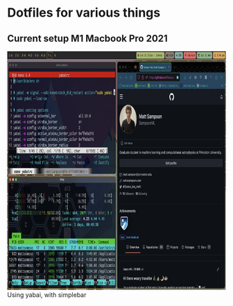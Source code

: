 # Dotfiles for various things
## Current setup M1 Macbook Pro 2021
<img src="demo2.png" height="550"> 
Using yabai, with simplebar


